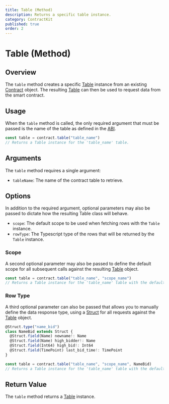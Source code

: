 ```yaml
---
title: Table (Method)
description: Returns a specific table instance.
category: ContractKit
published: true
order: 2
---
```


# Table (Method)

## Overview

The `table` method creates a specific [Table](/docs/contract-kit/table-class) instance from an existing [Contract](/docs/contract-kit/contract) object. The resulting [Table](/docs/contract-kit/table-class) can then be used to request data from the smart contract.

## Usage

When the `table` method is called, the only required argument that must be passed is the name of the table as defined in the [ABI](/docs/antelope/abi).

```typescript
const table = contract.table("table_name")
// Returns a Table instance for the 'table_name' table.
```

## Arguments

The `table` method requires a single argument:

- `tableName`: The name of the contract table to retrieve.

## Options

In addition to the required argument, optional parameters may also be passed to dictate how the resulting Table class will behave.

- `scope`: The default scope to be used when fetching rows with the `Table` instance.
- `rowType`: The Typescript type of the rows that will be returned by the `Table` instance.

### Scope

A second optional parameter may also be passed to define the default scope for all subsequent calls against the resulting [Table](/docs/contract-kit/table-class) object.

```typescript
const table = contract.table("table_name", "scope_name")
// Returns a Table instance for the 'table_name' table with the default scope 'scope_name'.
```

### Row Type

A third optional parameter can also be passed that allows you to manually define the data response type, using a [Struct](/docs/antelope/struct) for all requests against the [Table](/docs/contract-kit/table-class) object.

```typescript
@Struct.type("name_bid")
class NameBid extends Struct {
  @Struct.field(Name) newname!: Name
  @Struct.field(Name) high_bidder!: Name
  @Struct.field(Int64) high_bid!: Int64
  @Struct.field(TimePoint) last_bid_time!: TimePoint
}

const table = contract.table("table_name", "scope_name", NameBid)
// Returns a Table instance for the 'table_name' table with the default scope 'scope_name'.
```

## Return Value

The `table` method returns a [Table](/docs/contract-kit/table-class) instance.
